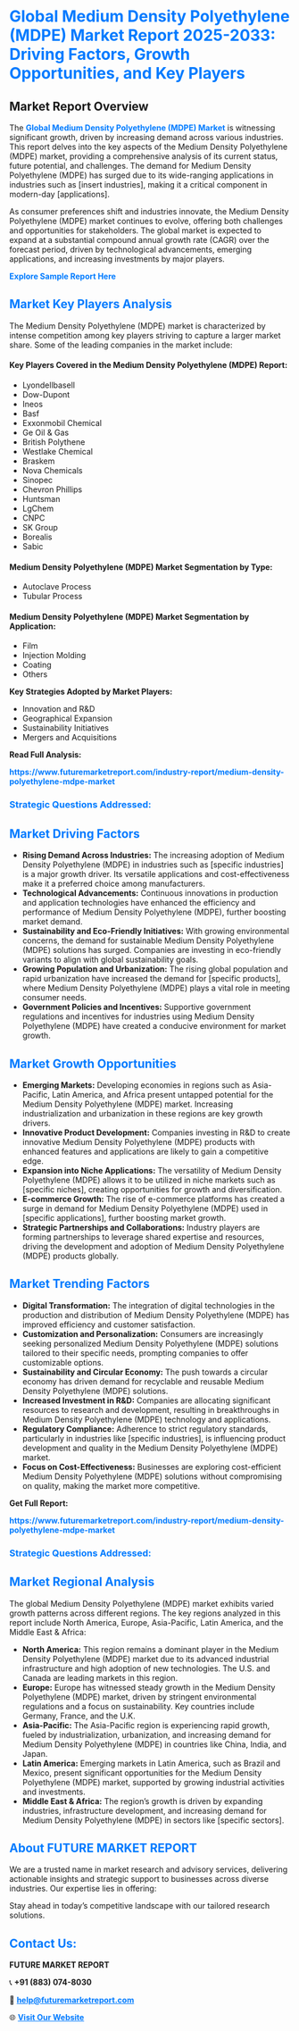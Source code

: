 <h1 style="color: #007BFF;">Global Medium Density Polyethylene (MDPE) Market Report 2025-2033: Driving Factors, Growth Opportunities, and Key Players</h1>

<section id="overview">
<h2>Market Report Overview</h2>
<p>The <a href="https://www.futuremarketreport.com/industry-report/medium-density-polyethylene-mdpe-market" style="color: #007BFF; text-decoration: none;"><strong>Global Medium Density Polyethylene (MDPE) Market</strong></a> is witnessing significant growth, driven by increasing demand across various industries. This report delves into the key aspects of the Medium Density Polyethylene (MDPE) market, providing a comprehensive analysis of its current status, future potential, and challenges. The demand for Medium Density Polyethylene (MDPE) has surged due to its wide-ranging applications in industries such as [insert industries], making it a critical component in modern-day [applications].</p>
<p>As consumer preferences shift and industries innovate, the Medium Density Polyethylene (MDPE) market continues to evolve, offering both challenges and opportunities for stakeholders. The global market is expected to expand at a substantial compound annual growth rate (CAGR) over the forecast period, driven by technological advancements, emerging applications, and increasing investments by major players.</p>
</section>

<section id="overview">
<p><a href="https://www.futuremarketreport.com/request-sample/reportId=55704" style="color: #007BFF; text-decoration: none;"><strong>Explore Sample Report Here</strong></a></p>
</section>

<section id="key-players">
<h2 style="color: #007BFF;">Market Key Players Analysis</h2>
<p>The Medium Density Polyethylene (MDPE) market is characterized by intense competition among key players striving to capture a larger market share. Some of the leading companies in the market include:</p>
<h4>Key Players Covered in the Medium Density Polyethylene (MDPE) Report:</h4>
<ul><li>Lyondellbasell</li><li>Dow-Dupont</li><li>Ineos</li><li>Basf</li><li>Exxonmobil Chemical</li><li>Ge Oil &amp; Gas</li><li>British Polythene</li><li>Westlake Chemical</li><li>Braskem</li><li>Nova Chemicals</li><li>Sinopec</li><li>Chevron Phillips</li><li>Huntsman</li><li>LgChem</li><li>CNPC</li><li>SK Group</li><li>Borealis</li><li>Sabic</li></ul>
<h4>Medium Density Polyethylene (MDPE) Market Segmentation by Type:</h4>
<ul><li>Autoclave Process</li><li>Tubular Process</li></ul>

<h4>Medium Density Polyethylene (MDPE) Market Segmentation by Application:</h4>
<ul><li>Film</li><li>Injection Molding</li><li>Coating</li><li>Others</li></ul>
<p><strong>Key Strategies Adopted by Market Players:</strong></p>
<ul>
<li>Innovation and R&D</li>
<li>Geographical Expansion</li>
<li>Sustainability Initiatives</li>
<li>Mergers and Acquisitions</li>
</ul>
</section>

<section>
<p><strong>Read Full Analysis: </strong></p><a href="https://www.futuremarketreport.com/industry-report/medium-density-polyethylene-mdpe-market" style="color: #007BFF; text-decoration: none;"><strong>https://www.futuremarketreport.com/industry-report/medium-density-polyethylene-mdpe-market</strong></a>
<h3 style="color: #007BFF;">Strategic Questions Addressed:</h3>
</section>

<section id="driving-factors">
<h2 style="color: #007BFF;">Market Driving Factors</h2>
<ul>
<li><strong>Rising Demand Across Industries:</strong> The increasing adoption of Medium Density Polyethylene (MDPE) in industries such as [specific industries] is a major growth driver. Its versatile applications and cost-effectiveness make it a preferred choice among manufacturers.</li>
<li><strong>Technological Advancements:</strong> Continuous innovations in production and application technologies have enhanced the efficiency and performance of Medium Density Polyethylene (MDPE), further boosting market demand.</li>
<li><strong>Sustainability and Eco-Friendly Initiatives:</strong> With growing environmental concerns, the demand for sustainable Medium Density Polyethylene (MDPE) solutions has surged. Companies are investing in eco-friendly variants to align with global sustainability goals.</li>
<li><strong>Growing Population and Urbanization:</strong> The rising global population and rapid urbanization have increased the demand for [specific products], where Medium Density Polyethylene (MDPE) plays a vital role in meeting consumer needs.</li>
<li><strong>Government Policies and Incentives:</strong> Supportive government regulations and incentives for industries using Medium Density Polyethylene (MDPE) have created a conducive environment for market growth.</li>
</ul>
</section>

<section id="growth-opportunities">
<h2 style="color: #007BFF;">Market Growth Opportunities</h2>
<ul>
<li><strong>Emerging Markets:</strong> Developing economies in regions such as Asia-Pacific, Latin America, and Africa present untapped potential for the Medium Density Polyethylene (MDPE) market. Increasing industrialization and urbanization in these regions are key growth drivers.</li>
<li><strong>Innovative Product Development:</strong> Companies investing in R&D to create innovative Medium Density Polyethylene (MDPE) products with enhanced features and applications are likely to gain a competitive edge.</li>
<li><strong>Expansion into Niche Applications:</strong> The versatility of Medium Density Polyethylene (MDPE) allows it to be utilized in niche markets such as [specific niches], creating opportunities for growth and diversification.</li>
<li><strong>E-commerce Growth:</strong> The rise of e-commerce platforms has created a surge in demand for Medium Density Polyethylene (MDPE) used in [specific applications], further boosting market growth.</li>
<li><strong>Strategic Partnerships and Collaborations:</strong> Industry players are forming partnerships to leverage shared expertise and resources, driving the development and adoption of Medium Density Polyethylene (MDPE) products globally.</li>
</ul>
</section>

<section id="trending-factors">
<h2 style="color: #007BFF;">Market Trending Factors</h2>
<ul>
<li><strong>Digital Transformation:</strong> The integration of digital technologies in the production and distribution of Medium Density Polyethylene (MDPE) has improved efficiency and customer satisfaction.</li>
<li><strong>Customization and Personalization:</strong> Consumers are increasingly seeking personalized Medium Density Polyethylene (MDPE) solutions tailored to their specific needs, prompting companies to offer customizable options.</li>
<li><strong>Sustainability and Circular Economy:</strong> The push towards a circular economy has driven demand for recyclable and reusable Medium Density Polyethylene (MDPE) solutions.</li>
<li><strong>Increased Investment in R&D:</strong> Companies are allocating significant resources to research and development, resulting in breakthroughs in Medium Density Polyethylene (MDPE) technology and applications.</li>
<li><strong>Regulatory Compliance:</strong> Adherence to strict regulatory standards, particularly in industries like [specific industries], is influencing product development and quality in the Medium Density Polyethylene (MDPE) market.</li>
<li><strong>Focus on Cost-Effectiveness:</strong> Businesses are exploring cost-efficient Medium Density Polyethylene (MDPE) solutions without compromising on quality, making the market more competitive.</li>
</ul>
</section>

<section>
<p><strong>Get Full Report: </strong></p><a href="https://www.futuremarketreport.com/industry-report/medium-density-polyethylene-mdpe-market" style="color: #007BFF; text-decoration: none;"><strong>https://www.futuremarketreport.com/industry-report/medium-density-polyethylene-mdpe-market</strong></a>
<h3 style="color: #007BFF;">Strategic Questions Addressed:</h3>
</section>


<section id="regional-analysis">
<h2 style="color: #007BFF;">Market Regional Analysis</h2>
<p>The global Medium Density Polyethylene (MDPE) market exhibits varied growth patterns across different regions. The key regions analyzed in this report include North America, Europe, Asia-Pacific, Latin America, and the Middle East & Africa:</p>
<ul>
<li><strong>North America:</strong> This region remains a dominant player in the Medium Density Polyethylene (MDPE) market due to its advanced industrial infrastructure and high adoption of new technologies. The U.S. and Canada are leading markets in this region.</li>
<li><strong>Europe:</strong> Europe has witnessed steady growth in the Medium Density Polyethylene (MDPE) market, driven by stringent environmental regulations and a focus on sustainability. Key countries include Germany, France, and the U.K.</li>
<li><strong>Asia-Pacific:</strong> The Asia-Pacific region is experiencing rapid growth, fueled by industrialization, urbanization, and increasing demand for Medium Density Polyethylene (MDPE) in countries like China, India, and Japan.</li>
<li><strong>Latin America:</strong> Emerging markets in Latin America, such as Brazil and Mexico, present significant opportunities for the Medium Density Polyethylene (MDPE) market, supported by growing industrial activities and investments.</li>
<li><strong>Middle East & Africa:</strong> The region’s growth is driven by expanding industries, infrastructure development, and increasing demand for Medium Density Polyethylene (MDPE) in sectors like [specific sectors].</li>
</ul>
</section>

<footer>
<h2 style="color: #007BFF;">About FUTURE MARKET REPORT</h2>
<p>We are a trusted name in market research and advisory services, delivering actionable insights and strategic support to businesses across diverse industries. Our expertise lies in offering:</p>

<p>Stay ahead in today’s competitive landscape with our tailored research solutions.</p>

<h2 style="color: #007BFF;">Contact Us:</h2>
<p><strong>FUTURE MARKET REPORT</strong></p>
<p>📞 <strong>+91 (883) 074-8030</strong></p>
<p>📧 <strong><a href="mailto:help@futuremarketreport.com" style="color: #007BFF;">help@futuremarketreport.com</a></strong></p>
<p>🌐 <strong><a href="https://www.futuremarketreport.com/" style="color: #007BFF;">Visit Our Website</a></strong></p>
</footer>